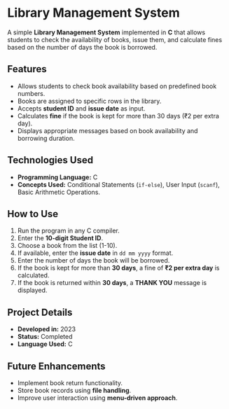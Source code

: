 # Library Management System

A simple **Library Management System** implemented in **C** that allows students to check the availability of books, issue them, and calculate fines based on the number of days the book is borrowed.

## Features
- Allows students to check book availability based on predefined book numbers.
- Books are assigned to specific rows in the library.
- Accepts **student ID** and **issue date** as input.
- Calculates **fine** if the book is kept for more than 30 days (₹2 per extra day).
- Displays appropriate messages based on book availability and borrowing duration.

## Technologies Used
- **Programming Language:** C
- **Concepts Used:** Conditional Statements (`if-else`), User Input (`scanf`), Basic Arithmetic Operations.

## How to Use
1. Run the program in any C compiler.
2. Enter the **10-digit Student ID**.
3. Choose a book from the list (1-10).
4. If available, enter the **issue date** in `dd mm yyyy` format.
5. Enter the number of days the book will be borrowed.
6. If the book is kept for more than **30 days**, a fine of **₹2 per extra day** is calculated.
7. If the book is returned within **30 days**, a **THANK YOU** message is displayed.

## Project Details
- **Developed in:** 2023
- **Status:** Completed
- **Language Used:** C

## Future Enhancements
- Implement book return functionality.
- Store book records using **file handling**.
- Improve user interaction using **menu-driven approach**.
